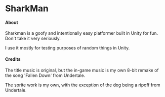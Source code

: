 # SharkMan

#### About

Sharkman is a goofy and intentionally easy platformer built in Unity for fun. Don't take it very seriously. 

I use it mostly for testing purposes of random things in Unity.


#### Credits

The title music is original, but the in-game music is my own 8-bit remake of the song 'Fallen Down' from Undertale.

The sprite work is my own, with the exception of the dog being a ripoff from Undertale.

